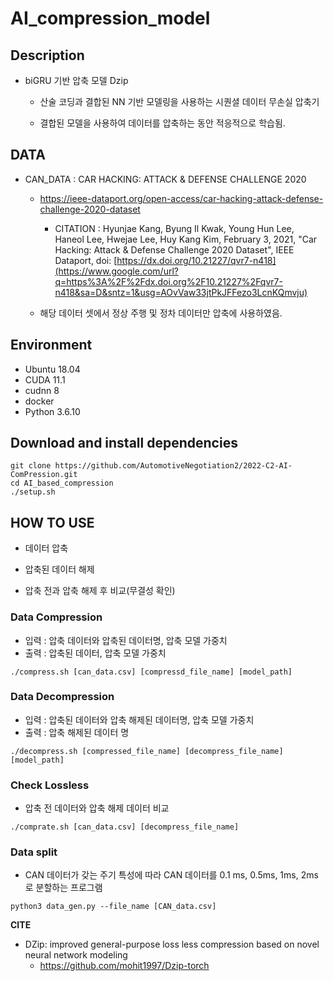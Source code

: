 # AI_compression_model



## Description

- biGRU 기반 압축 모델 Dzip

  - 산술 코딩과 결합된 NN 기반 모델링을 사용하는 시퀀셜 데이터 무손실 압축기

  - 결합된 모델을 사용하여 데이터를 압축하는 동안 적응적으로 학습됨.

    

## DATA

- CAN_DATA : CAR HACKING: ATTACK & DEFENSE CHALLENGE 2020
  - https://ieee-dataport.org/open-access/car-hacking-attack-defense-challenge-2020-dataset
    - CITATION : Hyunjae Kang, Byung Il Kwak, Young Hun Lee, Haneol Lee, Hwejae Lee, Huy Kang Kim, February 3, 2021, "Car Hacking: Attack & Defense Challenge 2020 Dataset", IEEE Dataport, doi: [https://dx.doi.org/10.21227/qvr7-n418](https://www.google.com/url?q=https%3A%2F%2Fdx.doi.org%2F10.21227%2Fqvr7-n418&sa=D&sntz=1&usg=AOvVaw33jtPkJFFezo3LcnKQmvju)
  
  - 해당 데이터 셋에서 정상 주행 및 정차 데이터만 압축에 사용하였음.





## Environment

- Ubuntu 18.04
- CUDA 11.1
- cudnn 8
- docker
- Python 3.6.10



## Download and install dependencies

```
git clone https://github.com/AutomotiveNegotiation2/2022-C2-AI-ComPression.git
cd AI_based_compression
./setup.sh
```



## HOW TO USE

- 데이터 압축

- 압축된 데이터 해제

- 압축 전과 압축 해제 후 비교(무결성 확인)



### Data Compression

- 입력 : 압축 데이터와 압축된 데이터명, 압축 모델 가중치
- 출력 : 압축된 데이터, 압축 모델 가중치

```
./compress.sh [can_data.csv] [compressd_file_name] [model_path]
```



### Data Decompression

- 입력 : 압축된 데이터와 압축 해제된 데이터명, 압축 모델 가중치
- 출력 : 압축 해제된 데이터 명

```
./decompress.sh [compressed_file_name] [decompress_file_name] [model_path]
```



### Check Lossless

- 압축 전 데이터와 압축 해제 데이터 비교

```
./comprate.sh [can_data.csv] [decompress_file_name]
```



### Data split

- CAN 데이터가 갖는 주기 특성에 따라 CAN 데이터를 0.1 ms, 0.5ms, 1ms, 2ms 로 분할하는 프로그램

```
python3 data_gen.py --file_name [CAN_data.csv]
```





**CITE**

- DZip: improved general-purpose loss less compression based on novel neural network modeling
  - https://github.com/mohit1997/Dzip-torch
